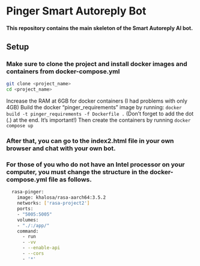 # Pinger Smart Autoreply Bot
#### This repository contains the main skeleton of the Smart Autoreply AI bot.
## Setup
### Make sure to clone the project and install docker images and containers from docker-compose.yml

```bash
git clone <project_name>
cd <project_name>
```
Increase the RAM at 6GB for docker containers (I had problems with only 4GB)
Build the docker “pinger_requirements” image by running:
```docker build -t pinger_requirements -f Dockerfile .```
(Don’t forget to add the dot (.) at the end. It’s important!)
Then create the containers by running
```docker compose up```

### After that, you can go to the index2.html file in your own browser and chat with your own bot.


### For those of you who do not have an Intel processor on your computer, you must change the structure in the docker-compose.yml file as follows.

```bash
  rasa-pinger:
    image: khalosa/rasa-aarch64:3.5.2
    networks: ['rasa-project2']
    ports:
    - "5005:5005"
    volumes:
    - "./:/app/"
    command:
      - run
      - -vv
      - --enable-api
      - --cors
      - '*'
```

